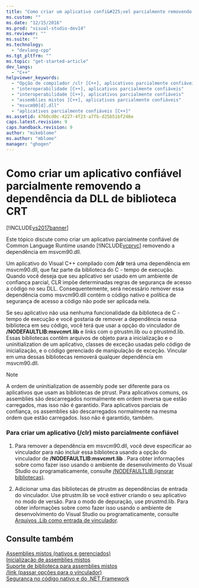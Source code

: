 ```yaml
---
title: "Como criar um aplicativo confi&#225;vel parcialmente removendo a depend&#234;ncia da DLL de biblioteca CRT | Microsoft Docs"
ms.custom: ""
ms.date: "12/15/2016"
ms.prod: "visual-studio-dev14"
ms.reviewer: ""
ms.suite: ""
ms.technology: 
  - "devlang-cpp"
ms.tgt_pltfrm: ""
ms.topic: "get-started-article"
dev_langs: 
  - "C++"
helpviewer_keywords: 
  - "Opção de compilador /clr [C++], aplicativos parcialmente confiáveis"
  - "interoperabilidade [C++], aplicativos parcialmente confiáveis"
  - "interoperabilidade [C++], aplicativos parcialmente confiáveis"
  - "assemblies mistos [C++], aplicativos parcialmente confiáveis"
  - "msvcm90[d].dll"
  - "aplicativos parcialmente confiáveis [C++]"
ms.assetid: 4760cd0c-4227-4f23-a7fb-d25b51bf246e
caps.latest.revision: 9
caps.handback.revision: 9
author: "mikeblome"
ms.author: "mblome"
manager: "ghogen"
---
```

# Como criar um aplicativo confi&#225;vel parcialmente removendo a depend&#234;ncia da DLL de biblioteca CRT
[!INCLUDE[vs2017banner](../assembler/inline/includes/vs2017banner.md)]

Este tópico discute como criar um aplicativo parcialmente confiável de Common Language Runtime usando [!INCLUDE[vcprvc](../build/includes/vcprvc_md.md)] removendo a dependência em msvcm90.dll.  
  
 Um aplicativo do Visual C\+\+ compilado com **\/clr** terá uma dependência em msvcm90.dll, que faz parte da biblioteca do C \- tempo de execução.  Quando você deseja que seu aplicativo ser usado em um ambiente de confiança parcial, CLR impõe determinadas regras de segurança de acesso a código no seu DLL.  Consequentemente, será necessário remover essa dependência como msvcm90.dll contém o código nativo e política de segurança de acesso a código não pode ser aplicada nela.  
  
 Se seu aplicativo não usa nenhuma funcionalidade da biblioteca de C \- tempo de execução e você gostaria de remover a dependência nessa biblioteca em seu código, você terá que usar a opção do vinculador de **\/NODEFAULTLIB:msvcmrt.lib** e links com o ptrustm.lib ou o ptrustmd.lib.  Essas bibliotecas contêm arquivos de objeto para a inicialização e o uninitialization de um aplicativo, classes de exceção usadas pelo código de inicialização, e o código gerenciado de manipulação de exceção.  Vincular em uma dessas bibliotecas removerá qualquer dependência em msvcm90.dll.  
  
> [!NOTE]
>  A ordem de uninitialization de assembly pode ser diferente para os aplicativos que usam as bibliotecas de ptrust.  Para aplicativos comuns, os assemblies são descarregados normalmente em ordem inversa que estão carregados, mas isso não é garantido.  Para aplicativos parciais de confiança, os assemblies são descarregados normalmente na mesma ordem que estão carregados.  Isso não é garantido, também.  
  
### Para criar um aplicativo \(\/clr\) misto parcialmente confiável  
  
1.  Para remover a dependência em msvcm90.dll, você deve especificar ao vinculador para não incluir essa biblioteca usando a opção do vinculador de **\/NODEFAULTLIB:msvcmrt.lib** .  Para obter informações sobre como fazer isso usando o ambiente de desenvolvimento do Visual Studio ou programaticamente, consulte [\/NODEFAULTLIB \(ignorar bibliotecas\)](../build/reference/nodefaultlib-ignore-libraries.md).  
  
2.  Adicionar uma das bibliotecas de ptrustm as dependências de entrada do vinculador.  Use ptrustm.lib se você estiver criando o seu aplicativo no modo de versão.  Para o modo de depuração, use ptrustmd.lib.  Para obter informações sobre como fazer isso usando o ambiente de desenvolvimento do Visual Studio ou programaticamente, consulte [Arquivos .Lib como entrada de vinculador](../build/reference/dot-lib-files-as-linker-input.md).  
  
## Consulte também  
 [Assemblies mistos \(nativos e gerenciados\)](../Topic/Mixed%20\(Native%20and%20Managed\)%20Assemblies.md)   
 [Inicialização de assemblies mistos](../Topic/Initialization%20of%20Mixed%20Assemblies.md)   
 [Suporte de biblioteca para assemblies mistos](../dotnet/library-support-for-mixed-assemblies.md)   
 [\/link \(passar opções para o vinculador\)](../Topic/-link%20\(Pass%20Options%20to%20Linker\).md)   
 [Segurança no código nativo e do .NET Framework](http://msdn.microsoft.com/pt-br/bd61be84-c143-409a-a75a-44253724f784)